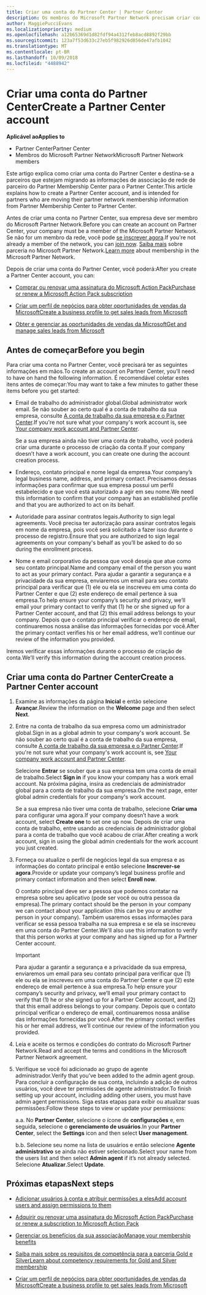```yaml
---
title: Criar uma conta do Partner Center | Partner Center
description: Os membros do Microsoft Partner Network precisam criar contas do Partner Center para gerenciar seus benefícios e competências de rede e criar um perfil de negócios.
author: MaggiePucciEvans
ms.localizationpriority: medium
ms.openlocfilehash: a12b65369d1d82fdf94a4312feb8acd8892f29bb
ms.sourcegitcommit: 123a7f53d633c27eb5f982926d856de47afb1042
ms.translationtype: MT
ms.contentlocale: pt-BR
ms.lasthandoff: 10/09/2018
ms.locfileid: "4488942"
---
```

# <a name="create-a-partner-center-account"></a><span data-ttu-id="549dd-103">Criar uma conta do Partner Center</span><span class="sxs-lookup"><span data-stu-id="549dd-103">Create a Partner Center account</span></span>

**<span data-ttu-id="549dd-104">Aplicável ao</span><span class="sxs-lookup"><span data-stu-id="549dd-104">Applies to</span></span>**

-   <span data-ttu-id="549dd-105">Partner Center</span><span class="sxs-lookup"><span data-stu-id="549dd-105">Partner Center</span></span>
-   <span data-ttu-id="549dd-106">Membros do Microsoft Partner Network</span><span class="sxs-lookup"><span data-stu-id="549dd-106">Microsoft Partner Network members</span></span>


<span data-ttu-id="549dd-107">Este artigo explica como criar uma conta do Partner Center e destina-se a parceiros que estejam migrando as informações de associação de rede de parceiro do Partner Membership Center para o Partner Center.</span><span class="sxs-lookup"><span data-stu-id="549dd-107">This article explains how to create a Partner Center account, and is intended for partners who are moving their partner network membership information from Partner Membership Center to Partner Center.</span></span> 

<span data-ttu-id="549dd-108">Antes de criar uma conta no Partner Center, sua empresa deve ser membro do Microsoft Partner Network.</span><span class="sxs-lookup"><span data-stu-id="549dd-108">Before you can create an account on Partner Center, your company must be a member of the Microsoft Partner Network.</span></span> <span data-ttu-id="549dd-109">Se não for um membro da rede, você pode [se inscrever agora](https://partners.microsoft.com/PartnerProgram/simplifiedenrollment.aspx).</span><span class="sxs-lookup"><span data-stu-id="549dd-109">If you're not already a member of the network, you can [join now](https://partners.microsoft.com/PartnerProgram/simplifiedenrollment.aspx).</span></span>  <span data-ttu-id="549dd-110">[Saiba mais](https://partner.microsoft.com/membership) sobre parceria no Microsoft Partner Network.</span><span class="sxs-lookup"><span data-stu-id="549dd-110">[Learn more](https://partner.microsoft.com/membership) about membership in the Microsoft Partner Network.</span></span>  

<span data-ttu-id="549dd-111">Depois de criar uma conta do Partner Center, você poderá:</span><span class="sxs-lookup"><span data-stu-id="549dd-111">After you create a Partner Center account, you can:</span></span>

-   [<span data-ttu-id="549dd-112">Comprar ou renovar uma assinatura do Microsoft Action Pack</span><span class="sxs-lookup"><span data-stu-id="549dd-112">Purchase or renew a Microsoft Action Pack subscription</span></span>](mpn-get-action-pack.md)

-   [<span data-ttu-id="549dd-113">Criar um perfil de negócios para obter oportunidades de vendas da Microsoft</span><span class="sxs-lookup"><span data-stu-id="549dd-113">Create a business profile to get sales leads from Microsoft</span></span>](create-a-marketing-profile.md)

-   [<span data-ttu-id="549dd-114">Obter e gerenciar as oportunidades de vendas da Microsoft</span><span class="sxs-lookup"><span data-stu-id="549dd-114">Get and manage sales leads from Microsoft</span></span>](responding-to-referrals.md)

## <a name="before-you-begin"></a><span data-ttu-id="549dd-115">Antes de começar</span><span class="sxs-lookup"><span data-stu-id="549dd-115">Before you begin</span></span>

<span data-ttu-id="549dd-116">Para criar uma conta no Partner Center, você precisará ter as seguintes informações em mãos.</span><span class="sxs-lookup"><span data-stu-id="549dd-116">To create an account on Partner Center, you’ll need to have on hand the following information.</span></span> <span data-ttu-id="549dd-117">É recomendável coletar estes itens antes de começar:</span><span class="sxs-lookup"><span data-stu-id="549dd-117">You may want to take a few minutes to gather these items before you get started:</span></span>

-   <span data-ttu-id="549dd-118">Email de trabalho do administrador global.</span><span class="sxs-lookup"><span data-stu-id="549dd-118">Global administrator work email.</span></span> <span data-ttu-id="549dd-119">Se não souber ao certo qual é a conta de trabalho da sua empresa, consulte [A conta de trabalho da sua empresa e o Partner Center](azure-active-directory-tenants-and-partner-center.md).</span><span class="sxs-lookup"><span data-stu-id="549dd-119">If you're not sure what your company's work account is, see [Your company work account and Partner Center](azure-active-directory-tenants-and-partner-center.md).</span></span>

    <span data-ttu-id="549dd-120">Se a sua empresa ainda não tiver uma conta de trabalho, você poderá criar uma durante o processo de criação da conta.</span><span class="sxs-lookup"><span data-stu-id="549dd-120">If your company doesn’t have a work account, you can create one during the account creation process.</span></span> 

-   <span data-ttu-id="549dd-121">Endereço, contato principal e nome legal da empresa.</span><span class="sxs-lookup"><span data-stu-id="549dd-121">Your company’s legal business name, address, and primary contact.</span></span> <span data-ttu-id="549dd-122">Precisamos dessas informações para confirmar que sua empresa possui um perfil estabelecido e que você está autorizado a agir em seu nome.</span><span class="sxs-lookup"><span data-stu-id="549dd-122">We need this information to confirm that your company has an established profile and that you are authorized to act on its behalf.</span></span> 

-   <span data-ttu-id="549dd-123">Autoridade para assinar contratos legais.</span><span class="sxs-lookup"><span data-stu-id="549dd-123">Authority to sign legal agreements.</span></span> <span data-ttu-id="549dd-124">Você precisa ter autorização para assinar contratos legais em nome da empresa, pois você será solicitado a fazer isso durante o processo de registro.</span><span class="sxs-lookup"><span data-stu-id="549dd-124">Ensure that you are authorized to sign legal agreements on your company's behalf as you’ll be asked to do so during the enrollment process.</span></span>

-   <span data-ttu-id="549dd-125">Nome e email corporativo da pessoa que você deseja que atue como seu contato principal.</span><span class="sxs-lookup"><span data-stu-id="549dd-125">Name and company email of the person you want to act as your primary contact.</span></span> <span data-ttu-id="549dd-126">Para ajudar a garantir a segurança e a privacidade da sua empresa, enviaremos um email para seu contato principal para verificar que (1) ele ou ela se inscreveu em uma conta do Partner Center e que (2) este endereço de email pertence à sua empresa.</span><span class="sxs-lookup"><span data-stu-id="549dd-126">To help ensure your company’s security and privacy, we’ll email your primary contact to verify that (1) he or she signed up for a Partner Center account, and that (2) this email address belongs to your company.</span></span> <span data-ttu-id="549dd-127">Depois que o contato principal verificar o endereço de email, continuaremos nossa análise das informações fornecidas por você.</span><span class="sxs-lookup"><span data-stu-id="549dd-127">After the primary contact verifies his or her email address, we’ll continue our review of the information you provided.</span></span>

<span data-ttu-id="549dd-128">Iremos verificar essas informações durante o processo de criação de conta.</span><span class="sxs-lookup"><span data-stu-id="549dd-128">We’ll verify this information during the account creation process.</span></span> 
 
## <a name="create-a-partner-center-account"></a><span data-ttu-id="549dd-129">Criar uma conta do Partner Center</span><span class="sxs-lookup"><span data-stu-id="549dd-129">Create a Partner Center account</span></span>

1.  <span data-ttu-id="549dd-130">Examine as informações da página **Inicial** e então selecione **Avançar**.</span><span class="sxs-lookup"><span data-stu-id="549dd-130">Review the information on the **Welcome** page and then select **Next**.</span></span>

2.  <span data-ttu-id="549dd-131">Entre na conta de trabalho da sua empresa como um administrador global.</span><span class="sxs-lookup"><span data-stu-id="549dd-131">Sign in as a global admin to your company's work account.</span></span> <span data-ttu-id="549dd-132">Se não souber ao certo qual é a conta de trabalho da sua empresa, consulte [A conta de trabalho da sua empresa e o Partner Center](azure-active-directory-tenants-and-partner-center.md).</span><span class="sxs-lookup"><span data-stu-id="549dd-132">If you're not sure what your company's work account is, see [Your company work account and Partner Center](azure-active-directory-tenants-and-partner-center.md).</span></span>

    <span data-ttu-id="549dd-133">Selecione **Entrar** se souber que a sua empresa tem uma conta de email de trabalho.</span><span class="sxs-lookup"><span data-stu-id="549dd-133">Select **Sign in** if you know your company has a work email account.</span></span> <span data-ttu-id="549dd-134">Na próxima página, insira as credenciais de administrador global para a conta de trabalho da sua empresa.</span><span class="sxs-lookup"><span data-stu-id="549dd-134">On the next page, enter global admin credentials for your company's work account.</span></span> 

    <span data-ttu-id="549dd-135">Se a sua empresa não tiver uma conta de trabalho, selecione **Criar uma** para configurar uma agora.</span><span class="sxs-lookup"><span data-stu-id="549dd-135">If your company doesn’t have a work account, select **Create one** to set one up now.</span></span> <span data-ttu-id="549dd-136">Depois de criar uma conta de trabalho, entre usando as credenciais de administrador global para a conta de trabalho que você acabou de criar.</span><span class="sxs-lookup"><span data-stu-id="549dd-136">After creating a work account, sign in using the global admin credentials for the work account you just created.</span></span>

3.  <span data-ttu-id="549dd-137">Forneça ou atualize o perfil de negócios legal da sua empresa e as informações do contato principal e então selecione **Inscrever-se agora**.</span><span class="sxs-lookup"><span data-stu-id="549dd-137">Provide or update your company’s legal business profile and primary contact information and then select **Enroll now**.</span></span> 

    <span data-ttu-id="549dd-138">O contato principal deve ser a pessoa que podemos contatar na empresa sobre seu aplicativo (pode ser você ou outra pessoa da empresa).</span><span class="sxs-lookup"><span data-stu-id="549dd-138">The primary contact should be the person in your company we can contact about your application (this can be you or another person in your company).</span></span> <span data-ttu-id="549dd-139">Também usaremos essas informações para verificar se essa pessoa trabalha na sua empresa e se ela se inscreveu em uma conta do Partner Center.</span><span class="sxs-lookup"><span data-stu-id="549dd-139">We'll also use this information to verify that this person works at your company and has signed up for a Partner Center account.</span></span>

    > [!IMPORTANT]  
    > <span data-ttu-id="549dd-140">Para ajudar a garantir a segurança e a privacidade da sua empresa, enviaremos um email para seu contato principal para verificar que (1) ele ou ela se inscreveu em uma conta do Partner Center e que (2) este endereço de email pertence à sua empresa.</span><span class="sxs-lookup"><span data-stu-id="549dd-140">To help ensure your company’s security and privacy, we’ll email your primary contact to verify that (1) he or she signed up for a Partner Center account, and (2) that this email address belongs to your company.</span></span> <span data-ttu-id="549dd-141">Depois que o contato principal verificar o endereço de email, continuaremos nossa análise das informações fornecidas por você.</span><span class="sxs-lookup"><span data-stu-id="549dd-141">After the primary contact verifies his or her email address, we’ll continue our review of the information you provided.</span></span>

4.  <span data-ttu-id="549dd-142">Leia e aceite os termos e condições do contrato do Microsoft Partner Network.</span><span class="sxs-lookup"><span data-stu-id="549dd-142">Read and accept the terms and conditions in the Microsoft Partner Network agreement.</span></span> 

5.  <span data-ttu-id="549dd-143">Verifique se você foi adicionado ao grupo de agente administrador.</span><span class="sxs-lookup"><span data-stu-id="549dd-143">Verify that you’ve been added to the admin agent group.</span></span> <span data-ttu-id="549dd-144">Para concluir a configuração de sua conta, incluindo a adição de outros usuários, você deve ter permissões de agente administrador.</span><span class="sxs-lookup"><span data-stu-id="549dd-144">To finish setting up your account, including adding other users, you must have admin agent permissions.</span></span> <span data-ttu-id="549dd-145">Siga estas etapas para exibir ou atualizar suas permissões:</span><span class="sxs-lookup"><span data-stu-id="549dd-145">Follow these steps to view or update your permissions:</span></span>

    <span data-ttu-id="549dd-146">a.</span><span class="sxs-lookup"><span data-stu-id="549dd-146">a.</span></span> <span data-ttu-id="549dd-147">No **Partner Center**, selecione o ícone de **configurações** e, em seguida, selecione o **gerenciamento de usuários**.</span><span class="sxs-lookup"><span data-stu-id="549dd-147">In your **Partner Center**, select the **Settings** icon and then select **User management**.</span></span>  

    <span data-ttu-id="549dd-148">b.</span><span class="sxs-lookup"><span data-stu-id="549dd-148">b.</span></span> <span data-ttu-id="549dd-149">Selecione seu nome na lista de usuários e então selecione **Agente administrativo** se ainda não estiver selecionado.</span><span class="sxs-lookup"><span data-stu-id="549dd-149">Select your name from the users list and then select **Admin agent** if it’s not already selected.</span></span> <span data-ttu-id="549dd-150">Selecione **Atualizar**.</span><span class="sxs-lookup"><span data-stu-id="549dd-150">Select **Update**.</span></span>  

## <a name="next-steps"></a><span data-ttu-id="549dd-151">Próximas etapas</span><span class="sxs-lookup"><span data-stu-id="549dd-151">Next steps</span></span>

-   [<span data-ttu-id="549dd-152">Adicionar usuários à conta e atribuir permissões a eles</span><span class="sxs-lookup"><span data-stu-id="549dd-152">Add account users and assign permissions to them</span></span>](create-user-accounts-and-set-permissions.md)

-   [<span data-ttu-id="549dd-153">Adquirir ou renovar uma assinatura do Microsoft Action Pack</span><span class="sxs-lookup"><span data-stu-id="549dd-153">Purchase or renew a subscription to Microsoft Action Pack</span></span>](mpn-get-action-pack.md)

-   [<span data-ttu-id="549dd-154">Gerenciar os benefícios da sua associação</span><span class="sxs-lookup"><span data-stu-id="549dd-154">Manage your membership benefits</span></span>](manage-your-partner-network-benefits.md)

-   [<span data-ttu-id="549dd-155">Saiba mais sobre os requisitos de competência para a parceria Gold e Silver</span><span class="sxs-lookup"><span data-stu-id="549dd-155">Learn about competency requirements for Gold and Silver membership</span></span>](https://partner.microsoft.com/membership/competencies)

-   [<span data-ttu-id="549dd-156">Criar um perfil de negócios para obter oportunidades de vendas da Microsoft</span><span class="sxs-lookup"><span data-stu-id="549dd-156">Create a business profile to get sales leads from Microsoft</span></span>](create-a-marketing-profile.md)